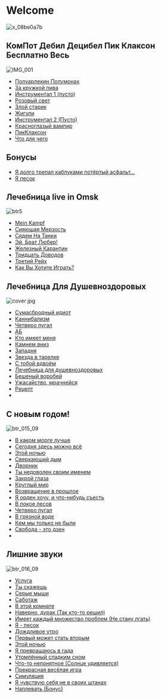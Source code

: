 # Welcome

![x_08be0a7b](https://github.com/KKOOXXOOLL/AkkordyPikKlaxonGam/assets/133001225/c856e04b-11f5-46e1-8e05-d2ab6879bec5)


## КомПот Дебил Децибел Пик Клаксон Бесплатно Весь
![IMG_001](https://github.com/KKOOXXOOLL/AkkordyPikKlaxonGam/assets/133001225/78518e65-94f1-44aa-8080-455fd4d36399)

- [Полуарлекин Полумонах](songs/poluarlekin)
- [За кружкой пива](songs/zakruzhkoipiva)
- [Инструментал 1 (пусто)](songs/instrumental1kompot)
- [Розовый свет](songs/rozoviisvet)
- [Злой старик](songs/zloystarik)
- [Жигули](songs/zhiguli)
- [Инструментал 2 (Пусто)](songs/instrumental2kompot)
- [Красноглазый вампир](songs/krasniglaziivampir)
- [ПикКлаксон](songs/ppikklaxonn)
- [Что для чего](songs/chtodlyachego)
## Бонусы
- [Я долго трепал каблуками потёртый асфальт...](songs/yadolgotrepalkablukami)
- [Я песок](songs/yapesok)


## Лечебница live in Omsk
 ![btr5](https://github.com/KKOOXXOOLL/AkkordyPikKlaxonGam/assets/133001225/b493e0de-18af-469f-be11-4608c624dab8)
 
 - [Mein Kampf](mienkampf)
 - [Сияющая Мерзость]()
 - [Сядем На Танки]()
 - [Эй, Брат Любер!]()
 - [Железный Карантин]()
 - [Тридцать Доводов]()
 - [Третий Рейх]()
 - [Как Вы Хотите Играть?]()
 

##  Лечебница Для Душевноздоровых
![cover jpg](https://github.com/KKOOXXOOLL/AkkordyPikKlaxonGam/assets/133001225/0952a55c-ae83-4404-97eb-8e281c287273)

- [Сумасбродный идиот](songs/sumosbrodniiidiot) 
- [Каннибализм](songs/kannibalizm)
- [Четверо пугал](songs/chetveropugal1)
- [АБ](songs/AB)
- [Кто имеет меня](songs/ktoimeetmenya)
- [Камнем вниз](songs/kamnemvniz)
- [Западня](songs/zapadnya)
- [Звезда в тарелке](songs/zvezdavtarelke)
- [С тобой вдвоём](songs/stoboivdvoyem)
- [Лечебница для душевноздоровых](songs/lechebnica)
- [Бешеный воробей](songs/besheniivorobei)
- [Ужасайство, мрачнейся](songs/uzhasaistvo)
- [Рецепт](songs/recept)
- 

## С новым годом!
![btr_015_09](https://github.com/KKOOXXOOLL/AkkordyPikKlaxonGam/assets/133001225/bd1fa384-3b80-41e2-8204-d9d86c332c16)

- [В каком морге лучше](songs/vkakommorge)
- [Сегодня здесь можно всё](songs/mozhnovsyo)
- [Этой ночью](songs/etoinochyu1)
- [Сверкающий дым](songs/sverkayushiidim)
- [Дворник](songs/dvornikp)
- [Ты недоволен своим именем](songs/tinedovolen1)
- [Закрой глаза](songs/zakroiglaza)
- [Круглый мир](songs/krugliimir)
- [Возвращение в прошлое](songs/vozvrashenievproshloe)
- [Я орден хочу, и что-нибудь съесть](songs/yaordenhochu)
- [В покое лесов](songs/vpokoelesov)
- [Четверо пугал](songs/chetveropugal2)
- [В грязной воде](songs/vgraznoivode)
- [Кем мы только не были](songs/kemmitolkonebili)
- [Свобода - это дзен](songs/svobodaetodzen1)
- 

## Лишние звуки
![btr_016_09](https://github.com/KKOOXXOOLL/AkkordyPikKlaxonGam/assets/133001225/afdf3ba5-d76e-4e43-9aec-f201ec5ce3d7)

- [Услуга](songs/usluga)
- [Ты скажешь](songs/tiskazhesh1)
- [Серые мыши](songs/seriemishi)
- [Саботаж](songs/sabotazh1)
- [В этой комнате](songs/vetoikomnate1)
- [Наверно, дурак (Так кто-то решил)](songs/navernodurak)
- [Имеет каждый множество проблем (Не стану лгать)](songs/imeetkazhdii)
- [Я - песок](songs/yapesok2)
- [Дождливое утро](songs/do)
- [Первый может стать вторым](songs/perviimozhet)
- [Этой ночью](songs/etoinochyu2)
- [Я превращаюсь в гада](songs/yaprevrashayus)
- [Утомлённый сладким сном](songs/utomlennii)
- [Что-то непонятное (Солнце удивляется)](songs/chtotoneponyatnoe) 
- [Прекрасная весёлая игра](songs/prekrasnayaveselayaigra)
- [Симуляция](songs/simulyacia)
- [Я чувствую себя не в своих штанах](songs/nevsvoihshtanah)
- [Наплевать (Бонус)](songs/naplevat)







